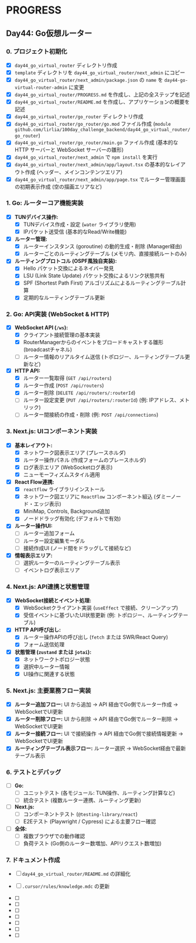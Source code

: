 # PROGRESS

## Day44: Go仮想ルーター

### 0. プロジェクト初期化
- [x] `day44_go_virtual_router` ディレクトリ作成
- [x] `template` ディレクトリを `day44_go_virtual_router/next_admin` にコピー
- [x] `day44_go_virtual_router/next_admin/package.json` の `name` を `day44-go-virtual-router-admin` に変更
- [x] `day44_go_virtual_router/PROGRESS.md` を作成し、上記の全ステップを記述
- [x] `day44_go_virtual_router/README.md` を作成し、アプリケーションの概要を記述
- [x] `day44_go_virtual_router/go_router` ディレクトリ作成
- [x] `day44_go_virtual_router/go_router/go.mod` ファイル作成 (`module github.com/lirlia/100day_challenge_backend/day44_go_virtual_router/go_router`)
- [x] `day44_go_virtual_router/go_router/main.go` ファイル作成 (基本的な HTTP サーバーと WebSocket サーバーの雛形)
- [x] `day44_go_virtual_router/next_admin` で `npm install` を実行
- [x] `day44_go_virtual_router/next_admin/app/layout.tsx` の基本的なレイアウト作成 (ヘッダー、メインコンテンツエリア)
- [x] `day44_go_virtual_router/next_admin/app/page.tsx` でルーター管理画面の初期表示作成 (空の描画エリアなど)

### 1. Go: ルーターコア機能実装
- [x] **TUNデバイス操作:**
    - [x] TUNデバイス作成・設定 (`water` ライブラリ使用)
    - [x] IPパケット送受信 (基本的なRead/Write機能)
- [x] **ルーター管理:**
    - [x] ルーターインスタンス (goroutine) の動的生成・削除 (Manager経由)
    - [x] ルーターごとのルーティングテーブル (メモリ内、直接接続ルートのみ)
- [x] **ルーティングプロトコル (OSPF風独自実装):**
    - [x] Hello パケット交換によるネイバー発見
    - [x] LSU (Link State Update) パケット交換によるリンク状態共有
    - [x] SPF (Shortest Path First) アルゴリズムによるルーティングテーブル計算
    - [x] 定期的なルーティングテーブル更新

### 2. Go: API実装 (WebSocket & HTTP)
- [x] **WebSocket API (`/ws`):**
    - [x] クライアント接続管理の基本実装
    - [x] RouterManagerからのイベントをブロードキャストする雛形 (broadcastチャネル)
    - [ ] ルーター情報のリアルタイム送信 (トポロジー、ルーティングテーブル更新など)
- [x] **HTTP API:**
    - [x] ルーター一覧取得 (`GET /api/routers`)
    - [x] ルーター作成 (`POST /api/routers`)
    - [x] ルーター削除 (`DELETE /api/routers/:routerId`)
    - [ ] ルーター設定変更 (`PUT /api/routers/:routerId`) (例: IPアドレス、メトリック)
    - [ ] ルーター間接続の作成・削除 (例: `POST /api/connections`)

### 3. Next.js: UIコンポーネント実装
- [x] **基本レイアウト:**
    - [x] ネットワーク図表示エリア (プレースホルダ)
    - [x] ルーター操作パネル (作成フォームのプレースホルダ)
    - [x] ログ表示エリア (WebSocketログ表示)
    - [x] ニューモーフィズムスタイル適用
- [x] **React Flow連携:**
    - [x] `reactflow` ライブラリインストール
    - [x] ネットワーク図エリアに `ReactFlow` コンポーネント組込 (ダミーノード・エッジ表示)
    - [x] MiniMap, Controls, Background追加
    - [x] ノードドラッグ有効化 (デフォルトで有効)
- [x] **ルーター操作UI:**
    - [ ] ルーター追加フォーム
    - [ ] ルーター設定編集モーダル
    - [ ] 接続作成UI (ノード間をドラッグして接続など)
- [x] **情報表示エリア:**
    - [ ] 選択ルーターのルーティングテーブル表示
    - [ ] イベントログ表示エリア

### 4. Next.js: API連携と状態管理
- [x] **WebSocket接続とイベント処理:**
    - [x] WebSocketクライアント実装 (`useEffect` で接続、クリーンアップ)
    - [x] 受信イベントに基づいたUI状態更新 (例: トポロジー、ルーティングテーブル)
- [x] **HTTP API呼び出し:**
    - [x] ルーター操作APIの呼び出し (`fetch` または SWR/React Query)
    - [x] フォーム送信処理
- [x] **状態管理 (`zustand` または `jotai`):**
    - [x] ネットワークトポロジー状態
    - [x] 選択中ルーター情報
    - [x] UI操作に関連する状態

### 5. Next.js: 主要業務フロー実装
- [x] **ルーター追加フロー:** UI から追加 → API 経由でGo側でルーター作成 → WebSocketでUI更新
- [x] **ルーター削除フロー:** UI から削除 → API 経由でGo側でルーター削除 → WebSocketでUI更新
- [x] **ルーター接続フロー:** UI で接続操作 → API 経由でGo側で接続情報更新 → WebSocketでUI更新
- [x] **ルーティングテーブル表示フロー:** ルーター選択 → WebSocket経由で最新テーブル表示

### 6. テストとデバッグ
- [ ] **Go:**
    - [ ] ユニットテスト (各モジュール: TUN操作、ルーティング計算など)
    - [ ] 統合テスト (複数ルーター連携、ルーティング更新)
- [ ] **Next.js:**
    - [ ] コンポーネントテスト (`@testing-library/react`)
    - [ ] E2Eテスト (Playwright / Cypress) による主要フロー確認
- [ ] **全体:**
    - [ ] 複数ブラウザでの動作確認
    - [ ] 負荷テスト (Go側のルーター数増加、APIリクエスト数増加)

### 7. ドキュメント作成
- [ ] `day44_go_virtual_router/README.md` の詳細化
- [ ] `.cursor/rules/knowledge.mdc` の更新


- [ ] 
- [ ] 
- [ ] 
- [ ] 
- [ ] 
- [ ] 
- [ ] 
